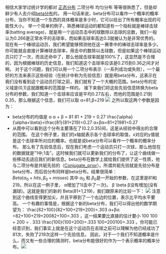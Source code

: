 相信大家学过统计学的都对 [正态分布](https://so.csdn.net/so/search?q=%E6%AD%A3%E6%80%81%E5%88%86%E5%B8%83&spm=1001.2101.3001.7020) 二项分布 均匀分布 等等很熟悉了，但是却鲜少有人去介绍[beta分布](http://en.wikipedia.org/wiki/Beta_distribution)的。
用一句话来说，beta分布可以看作一个概率的概率分布，当你不知道一个东西的具体概率是多少时，它可以给出了所有概率出现的可能性大小。
举一个简单的例子，熟悉棒球运动的都知道有一个指标就是棒球击球率(batting average)，就是用一个运动员击中的球数除以击球的总数，我们一般认为0.266是正常水平的击球率，而如果击球率高达0.3就被认为是非常优秀的。
现在有一个棒球运动员，我们希望能够预测他在这一赛季中的棒球击球率是多少。你可能就会直接计算棒球击球率，用击中的数除以击球数，但是如果这个棒球运动员只打了一次，而且还命中了，那么他就击球率就是100%了，这显然是不合理的，因为根据棒球的历史信息，我们知道这个击球率应该是0.215到0.36之间才对啊。
对于这个问题，我们可以用一个二项分布表示（一系列成功或失败），一个最好的方法来表示这些经验（在统计中称为先验信息）就是用beta分布，这表示在我们没有看到这个运动员打球之前，我们就有了一个大概的范围。beta分布的定义域是(0,1)这就跟概率的范围是一样的。
接下来我们将这些先验信息转换为beta分布的参数，我们知道一个击球率应该是平均0.27左右，而他的范围是0.21到0.35，那么根据这个信息，我们可以取 α=81,β=219
![](../imgs/22-beta%20分布/beta1.png)
之所以取这两个参数是因为：
- beta分布的均值是 α α + β = 81 81 + 219 = 0.27 \frac{\alpha}{\alpha+\beta}=\frac{81}{81+219}=0.27 α+βα​=81+21981​=0.27
- 从图中可以看到这个分布主要落在了(0.2,0.35)间，这是从经验中得出的合理的范围。
在这个例子里，我们的x轴就表示各个击球率的取值，x对应的y值就是这个击球率所对应的概率。也就是说beta分布可以看作一个概率的概率分布。
那么有了先验信息后，现在我们考虑一个运动员只打一次球，那么他现在的数据就是"1中;1击"。这时候我们就可以更新我们的分布了，让这个曲线做一些移动去适应我们的新信息。beta分布在数学上就给我们提供了这一性质，他与二项分布是共轭先验的（[Conjugate_prior](https://en.wikipedia.org/wiki/Conjugate_prior#Example)）。所谓共轭先验就是先验分布是beta分布，而后验分布同样是beta分布。结果很简单：  
$Beta(\alpha_0+hits, \beta_0+misses)$
其中 $\alpha_0$ 和 $\beta_0$是一开始的参数，在这里是81和219。所以在这一例子里，  α增加了1(击中了一次)。 β \beta β没有增加(没有漏球)。这就是我们的新的 Beta(81+1,219)，我们跟原来的比较一下：
![](../imgs/22-beta%20分布/beta2.png)
注意到这个曲线变得更加尖，并且平移到了一个右边的位置，表示比平均水平要高。
一个有趣的事情是，根据这个新的beta分布，我们可以得出他的数学期望为： \frac{82+100}{82+100+219+200}=.303 α+βα​=82+100+219+20082+100​=.303 ，这一结果要比直接的估计要小 100 100 + 200 = . 333 \frac{100}{100+200}=.333 100+200100​=.333 。你可能已经意识到，我们事实上就是在这个运动员在击球之前可以理解为他已经成功了81次，失败了219次这样一个先验信息。
因此，对于一个我们不知道概率是什么，而又有一些合理的猜测时，beta分布能很好的作为一个表示概率的概率分布。![](../imgs/22-beta%20分布/beta3.png)